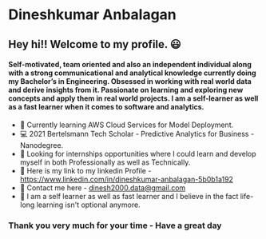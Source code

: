 # Dineshkumar Anbalagan

## Hey hi!! Welcome to my profile. 😃 

#### Self-motivated, team oriented and also an independent individual along with a strong communicational and analytical knowledge currently doing my Bachelor’s in Engineering. Obsessed in working with real world data and derive insights from it. Passionate on learning and exploring new concepts and apply them in real world projects. I am a self-learner as well as a fast learner when it comes to software and analytics. 

*  :dart: Currently learning AWS Cloud Services for Model Deployment.
* :computer: 2021 Bertelsmann Tech Scholar - Predictive Analytics for Business - Nanodegree.
* :monocle_face: Looking for internships opportunities where I could learn and develop myself in both Professionally as well as Technically.
* 📑  Here is my link to my linkedin Profile -https://www.linkedin.com/in/dineshkumar-anbalagan-5b0b1a192
*  :speech_balloon: Contact me here - dinesh2000.data@gmail.com
*  📕 I am a self learner as well as fast learner and I believe in the fact life-long learning isn't optional anymore. 
### Thank you very much for your time - Have a great day
